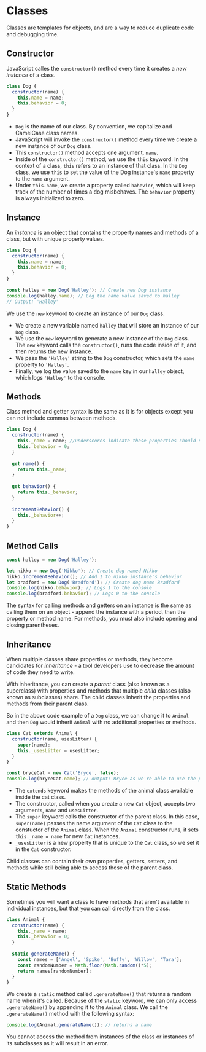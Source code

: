 # Classes

Classes are templates for objects, and are a way to reduce duplicate code and debugging time.

## Constructor

JavaScript calles the `constructor()` method every time it creates a *new instance* of a class.

```javascript
class Dog {
  constructor(name) {
    this.name = name;
    this.behavior = 0;
  }
}
```

- `Dog` is the name of our class. By convention, we capitalize and CamelCase class names.
- JavaScript will invoke the `constructor()` method every time we create a new instance of our `Dog` class.
- This `constructor()` method accepts one argument, `name`.
- Inside of the `constructor()` method, we use the `this` keyword. In the context of a class, `this` refers to an instance of that class. In the `Dog` class, we use `this` to set the value of the Dog instance's `name` property to the `name` argument.
- Under `this.name`, we create a property called `bahevior`, which will keep track of the number of times a dog misbehaves. The `behavior` property is always initialized to zero.

## Instance

An *instance* is an object that contains the property names and methods of a class, but with unique property values.

```javascript
class Dog {
  constructor(name) {
    this.name = name;
    this.behavior = 0;
  } 
}
 
const halley = new Dog('Halley'); // Create new Dog instance
console.log(halley.name); // Log the name value saved to halley
// Output: 'Halley'
```

We use the `new` keyword to create an instance of our `Dog` class.

- We create a new variable named `halley` that will store an instance of our `Dog` class.
- We use the `new` keyword to generate a new instance of the `Dog` class. The `new` keyword calls the `constructor()`, runs the code inside of it, and then returns the new instance.
- We pass the `'Halley'` string to the `Dog` constructor, which sets the `name` property to `'Halley'`.
- Finally, we log the value saved to the `name` key in our `halley` object, which logs `'Halley'` to the console.

## Methods

Class method and getter syntax is the same as it is for objects except you can not include commas between methods.

```javascript
class Dog {
  constructor(name) {
    this._name = name; //underscores indicate these properties should not be accessed directly
    this._behavior = 0;
  }
 
  get name() {
    return this._name;
  }
 
  get behavior() {
    return this._behavior;
  }
 
  incrementBehavior() {
    this._behavior++;
  }
}
```

## Method Calls

```javascript
const halley = new Dog('Halley');

let nikko = new Dog('Nikko'); // Create dog named Nikko
nikko.incrementBehavior(); // Add 1 to nikko instance's behavior
let bradford = new Dog('Bradford'); // Create dog name Bradford
console.log(nikko.behavior); // Logs 1 to the console
console.log(bradford.behavior); // Logs 0 to the console
```

The syntax for calling methods and getters on an instance is the same as calling them on an object - append the instance with a period, then the property or method name. For methods, you must also include opening and closing parentheses.

## Inheritance

When multiple classes share properties or methods, they become candidates for *inheritance* - a tool developers use to decrease the amount of code they need to write.

With inheritance, you can create a *parent* class (also known as a superclass) with properties and methods that multiple *child* classes (also known as subclasses) share. The child classes inherit the properties and methods from their parent class. 

So in the above code example of a `Dog` class, we can change it to `Animal` and then `Dog` would inherit `Animal` with no additional properties or methods.

```javascript
class Cat extends Animal {
  constructor(name, usesLitter) {
    super(name);
    this._usesLitter = usesLitter;
  }
}

const bryceCat = new Cat('Bryce', false); 
console.log(bryceCat.name); // output: Bryce as we're able to use the parent's methods from inheritance
```

- The `extends` keyword makes the methods of the animal class available inside the cat class.
- The constructor, called when you create a new `Cat` object, accepts two arguments, `name` and `usesLitter`.
- The `super` keyword calls the constructor of the parent class. In this case, `super(name)` passes the name argument of the `Cat` class to the constuctor of the `Animal` class. When the `Animal` constructor runs, it sets `this._name = name` for new `Cat` instances.
- `_usesLitter` is a new property that is unique to the `Cat` class, so we set it in the `Cat` constructor.

Child classes can contain their own properties, getters, setters, and methods while still being able to access those of the parent class.

## Static Methods

Sometimes you will want a class to have methods that aren't available in individual instances, but that you can call directly from the class.

```javascript
class Animal {
  constructor(name) {
    this._name = name;
    this._behavior = 0;
  }
 
  static generateName() {
    const names = ['Angel', 'Spike', 'Buffy', 'Willow', 'Tara'];
    const randomNumber = Math.floor(Math.random()*5);
    return names[randomNumber];
  }
} 
```

We create a `static` method called `.generateName()` that returns a random name when it's called. Because of the `static` keyword, we can only access `.generateName()` by appending it to the `Animal` class. We call the `.generateName()` method with the following syntax:

```javascript
console.log(Animal.generateName()); // returns a name
```

You cannot access the method from instances of the class or instances of its subclasses as it will result in an error.
